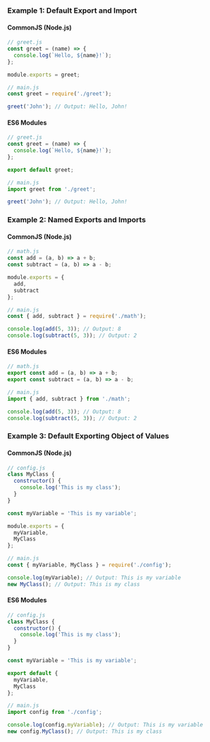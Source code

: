 
### Example 1: Default Export and Import

#### CommonJS (Node.js)

```javascript
// greet.js
const greet = (name) => {
  console.log(`Hello, ${name}!`);
};

module.exports = greet;
```

```javascript
// main.js
const greet = require('./greet');

greet('John'); // Output: Hello, John!
```

#### ES6 Modules

```javascript
// greet.js
const greet = (name) => {
  console.log(`Hello, ${name}!`);
};

export default greet;
```

```javascript
// main.js
import greet from './greet';

greet('John'); // Output: Hello, John!
```

### Example 2: Named Exports and Imports

#### CommonJS (Node.js)

```javascript
// math.js
const add = (a, b) => a + b;
const subtract = (a, b) => a - b;

module.exports = {
  add,
  subtract
};
```

```javascript
// main.js
const { add, subtract } = require('./math');

console.log(add(5, 3)); // Output: 8
console.log(subtract(5, 3)); // Output: 2
```

#### ES6 Modules

```javascript
// math.js
export const add = (a, b) => a + b;
export const subtract = (a, b) => a - b;
```

```javascript
// main.js
import { add, subtract } from './math';

console.log(add(5, 3)); // Output: 8
console.log(subtract(5, 3)); // Output: 2
```
### Example 3: Default Exporting Object of Values

#### CommonJS (Node.js)

```javascript
// config.js
class MyClass {
  constructor() {
    console.log('This is my class');
  }
}

const myVariable = 'This is my variable';

module.exports = {
  myVariable,
  MyClass
};
```

```javascript
// main.js
const { myVariable, MyClass } = require('./config');

console.log(myVariable); // Output: This is my variable
new MyClass(); // Output: This is my class
```

#### ES6 Modules

```javascript
// config.js
class MyClass {
  constructor() {
    console.log('This is my class');
  }
}

const myVariable = 'This is my variable';

export default {
  myVariable,
  MyClass
};
```

```javascript
// main.js
import config from './config';

console.log(config.myVariable); // Output: This is my variable
new config.MyClass(); // Output: This is my class
```
